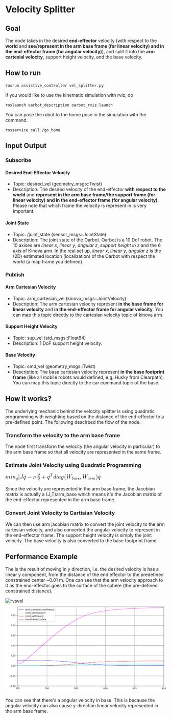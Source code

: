 # Velocity Splitter

## Goal

The node takes in the desired **end-effector** velocity (with respect to the **world** and **see/represent in the arm base frame (for linear velocity) and in the end-effector frame (for angular velocity)**), and split it into the **arm cartesial velocity**, support height velocity, and the base velocity.

## How to run

```
rosrun assistive_controller vel_splitter.py
```

If you would like to use the kinematic simulation with rviz, do
```
roslaunch oarbot_description oarbot_rviz.launch
```

You can pose the robot to the home pose in the simulation with the command.
```
rosservice call /go_home
```

## Input Output

### Subscribe

#### Desired End-Effector Velocity

- Topic: desired_vel (geometry_msgs::Twist)
- Description: The desired velocity of the end-effector **with respect to the world** and **represent in the arm base frame/the support frame (for linear velocity) and in the end-effector frame (for angular velocity)**. Please note that which frame the velocity is represent in is very important. 

#### Joint State

- Topic: /joint_state (sensor_msgs::JointState)
- Description: The joint state of the Oarbot. Oarbot is a 10 Dof robot. The 10 axises are *linear x*, *linear y*, *angular z*, *support height in z* and the 6 axis of Kinova arm. In the real set up, *linear x*, *linear y*, *angular z* is the (2D) estimated location (localization) of the Oarbot with respect the world (a map frame you defined).

### Publish

#### Arm Cartesian Velocity

- Topic: arm_cartesian_vel (kinova_msgs::JointVelocity)
- Description: The arm cartesian velocity represent **in the base frame for linear velocity** and **in the end-effector frame for angular velocity**. You can map this topic directly to the cartesian velocity topic of kinova arm.

#### Support Height Velocity

- Topic: sup_vel (std_msgs::Float64)
- Description: 1 DoF support height velocity.

#### Base Velocity

- Topic: cmd_vel (geometry_msgs::Twist)
- Description: The base cartesian velocity represent **in the base footprint frame** (like all mobile robots would defined, e.g. Husky from Clearpath). You can map this topic directly to the car command topic of the base.

## How it works?

The underlying mechanic behind the velocity splitter is using quadratic programming with weighting based on the distance of the end-effector to a pre-defined point. The following descirbed the flow of the node.

### Transform the velocity to the arm base frame
The node first transform the velocity (the angular velocity in particular) to the arm base frame so that all velocity are represented in the same frame.

### Estimate Joint Velocity using Quadratic Programming

![QP_eqn](qp_eqn.gif)

Since the velocity are represented in the arm base frame, the Jacobian matrix is actually a (J_T)arm_base which means it's the Jacobian matrix of the end-effector represented in the arm base frame.

### Convert Joint Velocity to Cartisian Velocity

We can then use arm jacobian matrix to convert the joint velocity to the arm cartesian velocity, and also converted the angular velocity to represent in the end-effector frame. The support height velocity is simply the joint velocity. The base velocity is also converted to the base footprint frame.

## Performance Example

The is the result of moving in y direction, i.e. the desired velocity is has a linear y component, from the distance of the end effector to the predefined constrained center ~0.01 m. One can see that the arm velocity approach to 0 as the end-effector goes to the surface of the sphere (the pre-defined constrained distance).

![rvsvel](robot_split_vel.gif)
![rvsvel](rvsvel.png)

You can see that there's a angular velocity in base. This is because the angular velocity can also cause y-direction linear velocity represented in the arm base frame.
